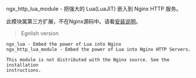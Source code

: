 ngx_http_lua_module - 把强大的 Lua(LuaJIT) 嵌入到 Nginx HTTP 服务。

此模块属第三方扩展，不在Nginx源码中。请看[安装说明](#installation)。
<!-- review by WenMing -->

> Egnlish version

```
ngx_lua - Embed the power of Lua into Nginx
ngx_http_lua_module - Embed the power of Lua into Nginx HTTP Servers.

This module is not distributed with the Nginx source. See the installation
instructions.
```
